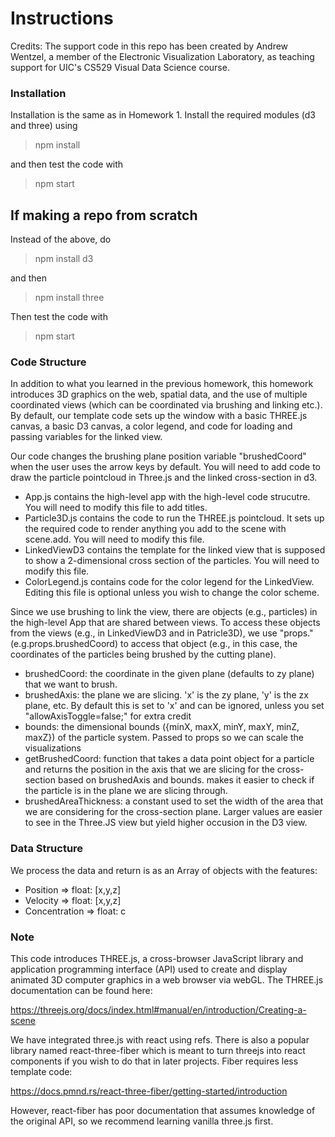 # Instructions
Credits: The support code in this repo has been created by Andrew Wentzel, a member of the Electronic Visualization Laboratory, as teaching support for UIC's CS529 Visual Data Science course.


### Installation

Installation is the same as in Homework 1. Install the required modules (d3 and three) using 

> npm install

and then test the code with 

> npm start

## If making a repo from scratch
Instead of the above, do
> npm install d3

and then

> npm install three

Then test the code with 

> npm start


### Code Structure

In addition to what you learned in the previous homework, this homework introduces 3D graphics on the web, spatial data, and the use of multiple coordinated views (which can be coordinated via brushing and linking etc.). By default, our template code sets up the window with a basic THREE.js canvas, a basic D3 canvas, a color legend, and code for loading and passing variables for the linked view. 


Our code changes the brushing plane position variable "brushedCoord" when the user uses the arrow keys by default. You will need to add code to draw the particle pointcloud in Three.js and the linked cross-section in d3.

 * App.js contains the high-level app with the high-level code strucutre. You will need to modify this file to add titles.
 * Particle3D.js contains the code to run the THREE.js pointcloud. It sets up the required code to render anything you add to the scene with scene.add. You will need to modify this file.
 * LinkedViewD3 contains the template for the linked view that is supposed to show a 2-dimensional cross section of the particles. You will need to modify this file.
 * ColorLegend.js contains code for the color legend for the LinkedView. Editing this file is optional unless you wish to change the color scheme.

 Since we use brushing to link the view, there are objects (e.g., particles) in the high-level App that are shared between views. To access these objects from the views (e.g., in LinkedViewD3 and in Patricle3D), we use "props." (e.g.props.brushedCoord) to access that object (e.g., in this case, the coordinates of the particles being brushed by the cutting plane).

 * brushedCoord: the coordinate in the given plane (defaults to zy plane) that we want to brush. 
 * brushedAxis: the plane we are slicing. 'x' is the zy plane, 'y' is the zx plane, etc. By default this is set to 'x' and can be ignored, unless you set "allowAxisToggle=false;" for extra credit
 * bounds: the dimensional bounds ({minX, maxX, minY, maxY, minZ, maxZ}) of the particle system. Passed to props so we can scale the visualizations
 * getBrushedCoord: function that takes a data point object for a particle and returns the position in the axis that we are slicing for the cross-section based on brushedAxis and bounds. makes it easier to check if the particle is in the plane we are slicing through.
 * brushedAreaThickness: a constant used to set the width of the area that we are considering for the cross-section plane. Larger values are easier to see in the Three.JS view but yield higher occusion in the D3 view.


 ### Data Structure

 We process the data and return is as an Array of objects with the features:

 * Position => float: [x,y,z]
 * Velocity => float: [x,y,z]
 * Concentration => float: c


### Note

This code introduces THREE.js, a cross-browser JavaScript library and application programming interface (API) used to create and display animated 3D computer graphics in a web browser via webGL. The THREE.js documentation can be found here: 

https://threejs.org/docs/index.html#manual/en/introduction/Creating-a-scene

We have integrated three.js with react using refs. There is also a popular library named react-three-fiber which is meant to turn threejs into react components if you wish to do that in later projects. Fiber requires less template code: 

https://docs.pmnd.rs/react-three-fiber/getting-started/introduction

However, react-fiber has poor documentation that assumes knowledge of the original API, so we recommend learning vanilla three.js first.
